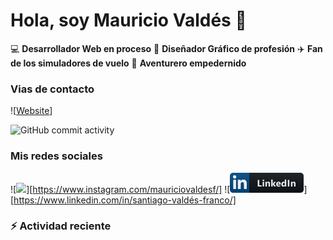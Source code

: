 # Hola, soy Mauricio Valdés 👋

💻 **Desarrollador Web en proceso** 
🎨 **Diseñador Gráfico de profesión** 
✈️ **Fan de los simuladores de vuelo** 
🚶 **Aventurero empedernido**

### Vias de contacto

![[Website](https://chago2.github.io)]

![GitHub commit activity](https://img.shields.io/github/commit-activity/w/Chago2/Chago2)

### Mis redes sociales

![<img src="/assests/instagram.png"/>][https://www.instagram.com/mauriciovaldesf/]
![<img src="/assets/social/linkedin.png"/>][https://www.linkedin.com/in/santiago-valdés-franco/]

### :zap: Actividad reciente

<!--RECENT_ACTIVITY:start-->

<!--RECENT_ACTIVITY:last_update-->
